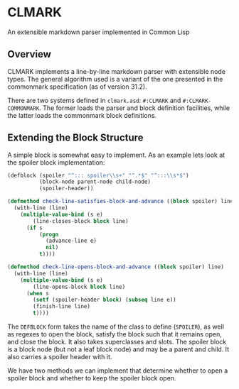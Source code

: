 # CLMARK

An extensible markdown parser implemented in Common Lisp

## Overview

CLMARK implements a line-by-line markdown parser with extensible node types. The
general algorithm used is a variant of the one presented in the commonmark
specification (as of version 31.2).

There are two systems defined in `clmark.asd`: `#:CLMARK` and
`#:CLMARK-COMMONMARK`. The former loads the parser and block definition
facilities, while the latter loads the commonmark block definitions.

## Extending the Block Structure

A simple block is somewhat easy to implement. As an example lets look at the
spoiler block implementation: 

```lisp
(defblock (spoiler "^::: spoiler\\s+" "^.*$" "^:::\\s*$")
          (block-node parent-node child-node)
          (spoiler-header))

(defmethod check-line-satisfies-block-and-advance ((block spoiler) line)
  (with-line (line)
    (multiple-value-bind (s e)
        (line-closes-block block line)
      (if s
          (progn
            (advance-line e)
            nil)
          t))))

(defmethod check-line-opens-block-and-advance ((block spoiler) line)
  (with-line (line)
    (multiple-value-bind (s e)
        (line-opens-block block line)
      (when s
        (setf (spoiler-header block) (subseq line e))
        (finish-line line)
        t))))
```

The `DEFBLOCK` form takes the name of the class to define (`SPOILER`), as well
as regexes to open the block, satisfy the block such that it remains open, and
close the block. It also takes superclasses and slots. The spoiler block is a
block node (but not a leaf block node) and may be a parent and child. It also
carries a spoiler header with it. 

We have two methods we can implement that determine whether to open a spoiler
block and whether to keep the spoiler block open. 
